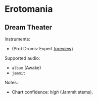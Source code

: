 # Erotomania

## Dream Theater

Instruments:

  * (Pro) Drums: Expert
    [(preview)](http://pages.cs.wisc.edu/~tolly/customs/?artist=dream-theater&title=erotomania)

Supported audio:

  * `album` (Awake)
  * `jammit`

Notes:

  * Chart confidence: *high* (Jammit stems).
